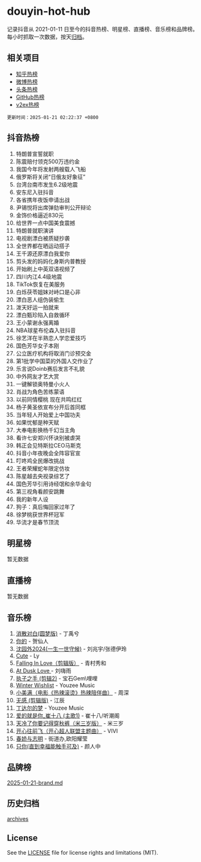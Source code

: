 # douyin-hot-hub

记录抖音从 2021-01-11 日至今的抖音热榜、明星榜、直播榜、音乐榜和品牌榜。每小时抓取一次数据，按天[归档](archives)。

## 相关项目

- [知乎热榜](https://github.com/lonnyzhang423/zhihu-hot-hub)
- [微博热榜](https://github.com/lonnyzhang423/weibo-hot-hub)
- [头条热榜](https://github.com/lonnyzhang423/toutiao-hot-hub)
- [GitHub热榜](https://github.com/lonnyzhang423/github-hot-hub)
- [v2ex热榜](https://github.com/lonnyzhang423/v2ex-hot-hub)


`更新时间：2025-01-21 02:22:37 +0800`

## 抖音热榜

1. 特朗普宣誓就职
1. 陈震赔付领克500万违约金
1. 我国今年将发射两艘载人飞船
1. 俄罗斯将关闭“日俄友好象征”
1. 台湾台南市发生6.2级地震
1. 安东尼入驻抖音
1. 各省携年夜饭申请出战
1. 尹锡悦将出席弹劾审判公开辩论
1. 金饰价格逼近830元
1. 给世界一点中国美食震撼
1. 特朗普就职演讲
1. 电视剧漂白被质疑抄袭
1. 全世界都在晒运动搭子
1. 王千源还原漂白我爱你
1. 剪头发的妈妈化身斯内普教授
1. 开始刷上中英双语视频了
1. 四川内江4.4级地震
1. TikTok恢复在美服务
1. 白烁茯苓姐妹对峙口是心非
1. 漂白恶人组伪装偷生
1. 泼天好运一拍就来
1. 漂白甄珍陷入自救循环
1. 王小蒙谢永强离婚
1. NBA球星布伦森入驻抖音
1. 徐艺洋在半熟恋人学恋爱技巧
1. 国色芳华女子本刚
1. 公立医疗机构将取消门诊预交金
1. 第1批学中国菜的外国人交作业了
1. 乐言说Doinb赛后发言不礼貌
1. 中外网友才艺大赏
1. 一键解锁奥特曼小火人
1. 肖战为角色苦练蒙语
1. 以前同情樱桃 现在共鸣红红
1. 杨子黄圣依宣布分开后首同框
1. 当年轻人开始爱上中国功夫
1. 如果忧郁是种天赋
1. 大奉电影换杨千幻当主角
1. 看许七安郑兴怀诀别被虐哭
1. 韩正会见特斯拉CEO马斯克
1. 抖音小年夜晚会全阵容官宣
1. 叮咚鸡全民爆改挑战
1. 王者荣耀蛇年限定仿妆
1. 陈星越去央视录综艺了
1. 国色芳华引用诗经氓和余华金句
1. 第三视角看颜安跳舞
1. 我的新年人设
1. 狗子：真后悔回家过年了
1. 徐梦桃获世界杯冠军
1. 华流才是春节顶流

## 明星榜

暂无数据

## 直播榜

暂无数据

## 音乐榜

1. [消散对白(圆梦版)](https://sf3-cdn-tos.douyinstatic.com/obj/tos-cn-ve-2774/og4jB5I5IizzoZVAAAzWgBMAsMDWoArfwBOiFs) - 丁禹兮
1. [你的](https://sf6-cdn-tos.douyinstatic.com/obj/tos-cn-ve-2774/oYuIeKf42jB7sEV6B2upMdpYAgfrQWj0FeRegh) - 贺仙人
1. [沈园外2024(一生一世守候)](https://sf5-hl-cdn-tos.douyinstatic.com/obj/tos-cn-ve-2774/oAIYMHGCmKaYKFDd6FZBf9AfMfx1eErAAEJAFH) - 刘兆宇/张德伊玲
1. [Cute](https://sf5-hl-cdn-tos.douyinstatic.com/obj/tos-cn-ve-2774/o4IbIzHWKAAB4wsS5qMBRiiAlEBGTpQRNfFvuo) - Ly
1. [Falling In Love（剪辑版）](https://sf5-hl-cdn-tos.douyinstatic.com/obj/tos-cn-ve-2774/o8ajpA8zzgBPahbBIO8AcKGBLJezFCRd1wfP9f) - 青村秀和
1. [ At Dusk  Love ](https://sf5-hl-cdn-tos.douyinstatic.com/obj/tos-cn-ve-2774/o8CrpCf5CaYgI4ZrtQgMQAFEfuGqNnRSDQAPBc) - 刘嗨雨
1. [执子之手 (剪辑2)](https://sf5-hl-cdn-tos.douyinstatic.com/obj/tos-cn-ve-2774/oUoZLQjCc31XzqsBnBQUNgeKtYPBcgbFDwtfcu) - 宝石Gem\哩哩
1. [Winter Wishlist](https://sf5-hl-cdn-tos.douyinstatic.com/obj/tos-cn-ve-2774/oIIgUOeamCFCVAzxN6MFRLIBlLGpUqQxeeHrLE) - Youzee Music
1. [小美满（电影《热辣滚烫》热辣陪伴曲）](https://sf5-hl-cdn-tos.douyinstatic.com/obj/tos-cn-ve-2774/o0GAn2lSgfZIDUgtevCGDQYnFg4CwnrBaxbTZL) - 周深
1. [无感 (剪辑版)](https://sf5-hl-cdn-tos.douyinstatic.com/obj/tos-cn-ve-2774/o0eIsUzJBDlQaQFC5OFlgbMEZC1TFYBftOBn6p) - 江辰
1. [丁达尔的梦](https://sf5-hl-cdn-tos.douyinstatic.com/obj/tos-cn-ve-2774/oMU3WirUZBVQkAC9ccG5P2IQirziZM2RTInUY) - Youzee Music
1. [爱的就是你_崔十八 (主歌1)](https://sf5-hl-cdn-tos.douyinstatic.com/obj/tos-cn-ve-2774/oI5BO5DhFZ6UTcNCnZaOCBLtZ7WIMQGfgnXf5E) - 崔十八/听潮阁
1. [天冷了你要记得穿秋裤（米三岁版）](https://sf5-hl-cdn-tos.douyinstatic.com/obj/tos-cn-ve-2774/oQlIwVIDWiZ6BQilAorS7MA0AgCkQDvcZAdm1) - 米三岁
1. [开心往前飞（开心超人联盟主题曲）](https://sf5-hl-cdn-tos.douyinstatic.com/obj/tos-cn-ve-2774/9d8fb7c82cf1421fb93a9fe925275e0a) - VIVI
1. [春娇与志明](https://sf5-hl-cdn-tos.douyinstatic.com/obj/tos-cn-ve-2774/e530d8fceb7044b39707d7f9ff54add1) - 街道办,欧阳耀莹
1. [只你(直到幸福能触手可及)](https://sf5-hl-cdn-tos.douyinstatic.com/obj/tos-cn-ve-2774/o0lBkRDzFTeaVSUz3ZZSCBVtZ5DIMQGfgmEAuE) - 颜人中

## 品牌榜

[2025-01-21-brand.md](archives/2025-01-21-brand.md)

## 历史归档

[archives](archives)

## License

See the [LICENSE](LICENSE) file for license rights and limitations (MIT).
